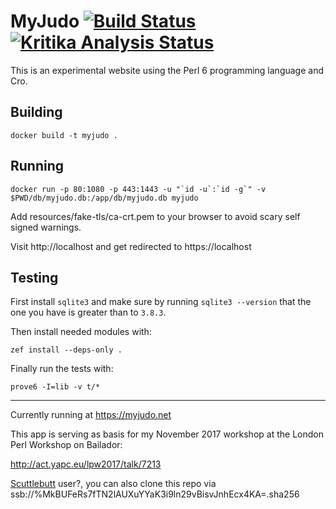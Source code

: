 # MyJudo   [![Build Status](https://travis-ci.org/lancew/MyJudo.svg?branch=master)](https://travis-ci.org/lancew/MyJudo) [![Kritika Analysis Status](https://kritika.io/users/lancew/repos/1285814063416590/heads/master/status.svg)](https://kritika.io/users/lancew/repos/1285814063416590/heads/master/)

This is an experimental website using the Perl 6 programming language and Cro.

## Building

```
docker build -t myjudo .
```

## Running

```
docker run -p 80:1080 -p 443:1443 -u "`id -u`:`id -g`" -v $PWD/db/myjudo.db:/app/db/myjudo.db myjudo
```

Add resources/fake-tls/ca-crt.pem to your browser to avoid scary self signed
warnings.

Visit http://localhost and get redirected to https://localhost

## Testing

First install `sqlite3` and make sure by running `sqlite3 --version`
that the one you have is greater than to `3.8.3`.

Then install needed modules with:

```
zef install --deps-only .
```

Finally run the tests with:

```
prove6 -I=lib -v t/*
```

---

Currently running at https://myjudo.net

This app is serving as basis for my November 2017 workshop at the London Perl Workshop on Bailador:

http://act.yapc.eu/lpw2017/talk/7213

[Scuttlebutt](https://www.scuttlebutt.nz/) user?, you can also clone this repo via ssb://%MkBUFeRs7fTN2lAUXuYYaK3i9ln29vBisvJnhEcx4KA=.sha256
